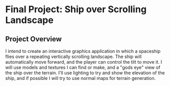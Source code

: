 # Final Project: Ship over Scrolling Landscape

## **Project Overview**

I intend to create an interactive graphics application in which a spaceship flies over a repeating vertically scrolling landscape. 
The ship will automatically move forward, and the player can control the tilt to move it. I will use models and textures I can find or make, and a "gods eye" view of the ship over the terrain.
I'll use lighting to try and show the elevation of the ship, and if possible I will try to use normal maps for terrain generation.


